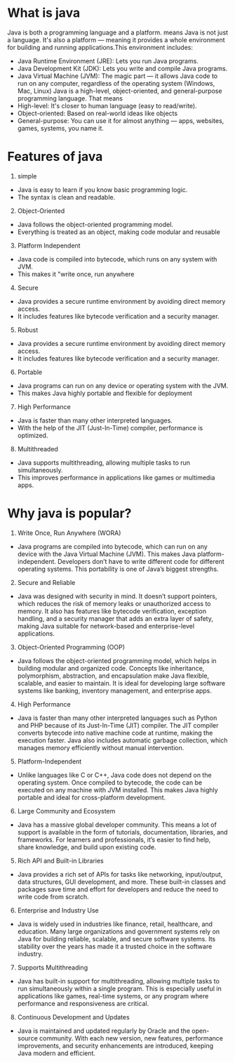 # What is java 
Java is both a programming language and a platform. means Java is not just a language. It's also a platform — meaning it provides a whole environment for building and running applications.This environment includes:
- Java Runtime Environment (JRE): Lets you run Java programs.
- Java Development Kit (JDK): Lets you write and compile Java programs.
- Java Virtual Machine (JVM): The magic part — it allows Java code to run on any computer, regardless of the operating system (Windows, Mac, Linux)
Java is a high-level, object-oriented, and general-purpose programming language. That means
- High-level: It's closer to human language (easy to read/write).
- Object-oriented: Based on real-world ideas like objects
- General-purpose: You can use it for almost anything — apps, websites, games, systems, you name it.

# Features of java 
1. simple
- Java is easy to learn if you know basic programming logic.
- The syntax is clean and readable.
2. Object-Oriented
- Java follows the object-oriented programming model.
- Everything is treated as an object, making code modular and reusable
3. Platform Independent
- Java code is compiled into bytecode, which runs on any system with JVM.
- This makes it "write once, run anywhere
4. Secure
- Java provides a secure runtime environment by avoiding direct memory access.
- It includes features like bytecode verification and a security manager.
5. Robust
- Java provides a secure runtime environment by avoiding direct memory access.
- It includes features like bytecode verification and a security manager.
6. Portable
- Java programs can run on any device or operating system with the JVM.
- This makes Java highly portable and flexible for deployment
7. High Performance
- Java is faster than many other interpreted languages.
- With the help of the JIT (Just-In-Time) compiler, performance is optimized.
8. Multithreaded
- Java supports multithreading, allowing multiple tasks to run simultaneously.
- This improves performance in applications like games or multimedia apps.

# Why java is popular?
1. Write Once, Run Anywhere (WORA)
- Java programs are compiled into bytecode, which can run on any device with the Java Virtual Machine (JVM). This makes Java platform-independent. Developers don’t have to write different code for different operating systems. This portability is one of Java’s biggest strengths.
2. Secure and Reliable
- Java was designed with security in mind. It doesn’t support pointers, which reduces the risk of memory leaks or unauthorized access to memory. It also has features like bytecode verification, exception handling, and a security manager that adds an extra layer of safety, making Java suitable for network-based and enterprise-level applications.
3. Object-Oriented Programming (OOP)
- Java follows the object-oriented programming model, which helps in building modular and organized code. Concepts like inheritance, polymorphism, abstraction, and encapsulation make Java flexible, scalable, and easier to maintain. It is ideal for developing large software systems like banking, inventory management, and enterprise apps.
4. High Performance
- Java is faster than many other interpreted languages such as Python and PHP because of its Just-In-Time (JIT) compiler. The JIT compiler converts bytecode into native machine code at runtime, making the execution faster. Java also includes automatic garbage collection, which manages memory efficiently without manual intervention.
5. Platform-Independent
- Unlike languages like C or C++, Java code does not depend on the operating system. Once compiled to bytecode, the code can be executed on any machine with JVM installed. This makes Java highly portable and ideal for cross-platform development.
6. Large Community and Ecosystem
- Java has a massive global developer community. This means a lot of support is available in the form of tutorials, documentation, libraries, and frameworks. For learners and professionals, it’s easier to find help, share knowledge, and build upon existing code.
5. Rich API and Built-in Libraries
- Java provides a rich set of APIs for tasks like networking, input/output, data structures, GUI development, and more. These built-in classes and packages save time and effort for developers and reduce the need to write code from scratch.
6. Enterprise and Industry Use
- Java is widely used in industries like finance, retail, healthcare, and education. Many large organizations and government systems rely on Java for building reliable, scalable, and secure software systems. Its stability over the years has made it a trusted choice in the software industry.
7. Supports Multithreading
- Java has built-in support for multithreading, allowing multiple tasks to run simultaneously within a single program. This is especially useful in applications like games, real-time systems, or any program where performance and responsiveness are critical.
8. Continuous Development and Updates
- Java is maintained and updated regularly by Oracle and the open-source community. With each new version, new features, performance improvements, and security enhancements are introduced, keeping Java modern and efficient.



